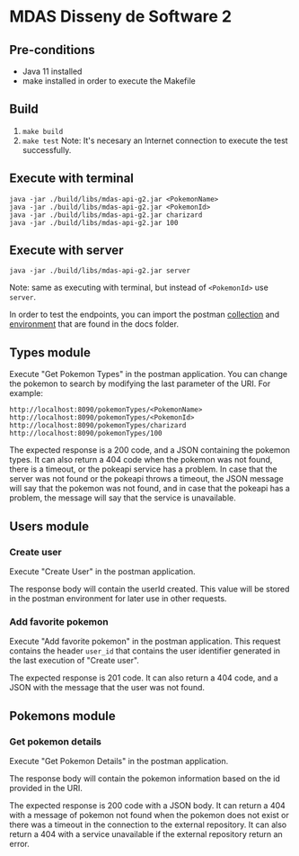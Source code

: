 # MDAS Disseny de Software 2

## Pre-conditions
- Java 11 installed
- make installed in order to execute the Makefile

## Build
1) `make build`
2) `make test`
Note: It's necesary an Internet connection to execute the test successfully.

## Execute with terminal
```
java -jar ./build/libs/mdas-api-g2.jar <PokemonName>
java -jar ./build/libs/mdas-api-g2.jar <PokemonId>
java -jar ./build/libs/mdas-api-g2.jar charizard
java -jar ./build/libs/mdas-api-g2.jar 100
```

## Execute with server
```
java -jar ./build/libs/mdas-api-g2.jar server
```
Note: same as executing with terminal, but instead of `<PokemonId>` use `server`.

In order to test the endpoints, you can import the postman [collection](/docs/Disseny2.postman_collection.json)
and [environment](/docs/Disseny2.postman_environment.json) that are found in the docs folder.

## Types module
Execute "Get Pokemon Types" in the postman application. You can change the pokemon to search by modifying the last
parameter of the URI. For example:

```
http://localhost:8090/pokemonTypes/<PokemonName>
http://localhost:8090/pokemonTypes/<PokemonId>
http://localhost:8090/pokemonTypes/charizard
http://localhost:8090/pokemonTypes/100
```
The expected response is a 200 code, and a JSON containing the pokemon types. It can also return a 404 code when the
pokemon was not found, there is a timeout, or the pokeapi service has a problem. In case that the server was not found
or the pokeapi throws a timeout, the JSON message will say that the pokemon was not found, and in case that the pokeapi
has a problem, the message will say that the service is unavailable.

## Users module
### Create user
Execute "Create User" in the postman application.

The response body will contain the userId created. This value will be stored in the postman environment for later use
in other requests.

### Add favorite pokemon
Execute "Add favorite pokemon" in the postman application. This request contains the header `user_id` that contains the
user identifier generated in the last execution of "Create user".

The expected response is 201 code. It can also return a 404 code, and a JSON with the message that the user was not found.


## Pokemons module
### Get pokemon details
Execute "Get Pokemon Details" in the postman application.

The response body will contain the pokemon information based on the id provided in the URI.

The expected response is 200 code with a JSON body. It can return a 404 with a message of pokemon not found when
the pokemon does not exist or there was a timeout in the connection to the external repository. It can also return a 404
with a service unavailable if the external repository return an error.
